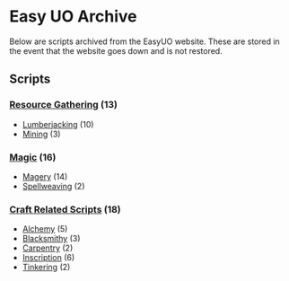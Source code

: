 # Easy UO Archive
Below are scripts archived from the EasyUO website. These are stored in the event that the website goes down and is not restored.

## Scripts
### [Resource Gathering](https://github.com/davidadas/easyuo/tree/main/Resource%20Gathering) (13)
* [Lumberjacking](https://github.com/davidadas/easyuo/tree/main/Resource%20Gathering/Lumberjacking) (10)
* [Mining](https://github.com/davidadas/easyuo/tree/main/Resource%20Gathering/Mining) (3)

### [Magic](https://github.com/davidadas/easyuo/tree/main/Magic) (16)
* [Magery](https://github.com/davidadas/easyuo/tree/main/Magery) (14)
* [Spellweaving](https://github.com/davidadas/easyuo/tree/main/Spellweaving) (2)

### [Craft Related Scripts](https://github.com/davidadas/easyuo/tree/main/Craft%20Related%20Scripts) (18)
* [Alchemy](https://github.com/davidadas/easyuo/tree/main/Craft%20Related%20Scripts/Alchemy) (5)
* [Blacksmithy](https://github.com/davidadas/easyuo/tree/main/Craft%20Related%20Scripts/Blacksmithy) (3)
* [Carpentry](https://github.com/davidadas/easyuo/tree/main/Craft%20Related%20Scripts/Carpentry) (2)
* [Inscription](https://github.com/davidadas/easyuo/tree/main/Craft%20Related%20Scripts/Inscription) (6)
* [Tinkering](https://github.com/davidadas/easyuo/tree/main/Craft%20Related%20Scripts/Tinkering) (2)
